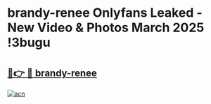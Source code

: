 # brandy-renee Onlyfans Leaked - New Video & Photos March 2025 !3bugu

# <h2><a href="https://6xn64l.iuczelnia.edu.pl?title=brandy-renee&ref=3bugu">🔗👉 🔴 brandy-renee</a></h2>

[![acn](https://github.com/user-attachments/assets/0f9c940e-d8b0-45ae-aac7-cd30a18b3e1c)](https://6xn64l.iuczelnia.edu.pl?title=brandy-renee&ref=3bugu)

